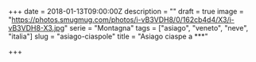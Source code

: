 +++
date = 2018-01-13T09:00:00Z
description = ""
draft = true
image = "https://photos.smugmug.com/photos/i-vB3VDH8/0/162cb4d4/X3/i-vB3VDH8-X3.jpg"
serie = "Montagna"
tags = ["asiago", "veneto", "neve", "italia"]
slug = "asiago-ciaspole"
title = "Asiago ciaspe a ***"

+++

